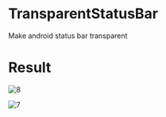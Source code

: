 # TransparentStatusBar
Make android status bar transparent


# Result
![8](https://user-images.githubusercontent.com/55685140/142556010-28e91e2f-3d81-4357-a9ce-d86c364daace.png)

![7](https://user-images.githubusercontent.com/55685140/142556019-40a933cd-9d93-4a75-8a4d-ae240dc7d7a9.png)
